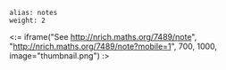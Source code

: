 ````
alias: notes
weight: 2
````

<:= iframe("See http://nrich.maths.org/7489/note", "http://nrich.maths.org/7489/note?mobile=1", 700, 1000, image="thumbnail.png") :>